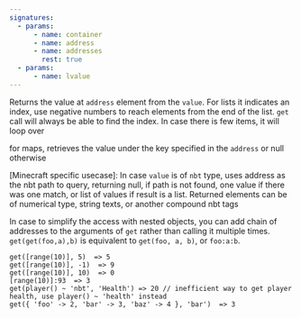 ```yaml
---
signatures:
  - params:
      - name: container
      - name: address
      - name: addresses
        rest: true
  - params:
      - name: lvalue
---
```


Returns the value at `address` element from the `value`. For lists it indicates an index, use negative numbers to
reach elements from the end of the list. `get` call will always be able to find the index. In case there is few
items, it will loop over

for maps, retrieves the value under the key specified in the `address` or null otherwise

[Minecraft specific usecase]: In case `value` is of `nbt` type, uses address as the nbt path to query, returning null,
if path is not found, one value if there was one match, or list of values if result is a list. Returned elements can
be of numerical type, string texts, or another compound nbt tags

In case to simplify the access with nested objects, you can add chain of addresses to the arguments of `get` rather
than calling it multiple times. `get(get(foo,a),b)` is equivalent to `get(foo, a, b)`, or `foo:a:b`.

```scarpet
get([range(10)], 5)  => 5
get([range(10)], -1)  => 9
get([range(10)], 10)  => 0
[range(10)]:93  => 3
get(player() ~ 'nbt', 'Health') => 20 // inefficient way to get player health, use player() ~ 'health' instead
get({ 'foo' -> 2, 'bar' -> 3, 'baz' -> 4 }, 'bar')  => 3
```
